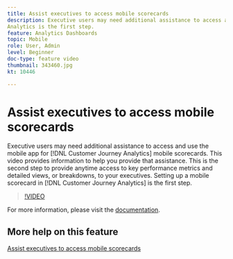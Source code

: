 ```yaml
---
title: Assist executives to access mobile scorecards
description: Executive users may need additional assistance to access and use the mobile app for Customer Journey Analytics mobile scorecards. This video provides information to help you provide that assistance. This is the second step to provide anytime access to key performance metrics and detailed views, or breakdowns, to your executives. Setting up a mobile scorecard in Customer Journey 
Analytics is the first step.
feature: Analytics Dashboards
topic: Mobile
role: User, Admin
level: Beginner 
doc-type: feature video
thumbnail: 343460.jpg
kt: 10446

---
```


# Assist executives to access mobile scorecards

Executive users may need additional assistance to access and use the mobile app for [!DNL Customer Journey Analytics] mobile scorecards. This video provides information to help you provide that assistance. This is the second step to provide anytime access to key performance metrics and detailed views, or breakdowns, to your executives. Setting up a mobile scorecard in [!DNL Customer Journey Analytics] is the first step.

>[!VIDEO](https://video.tv.adobe.com/v/343460/?quality=12&learn=on)

For more information, please visit the [documentation](https://experienceleague.adobe.com/docs/analytics-platform/using/cja-dashboards/set-up-execs.html).

## More help on this feature

[Assist executives to access mobile scorecards](create-a-mobile-scorecard.md)
